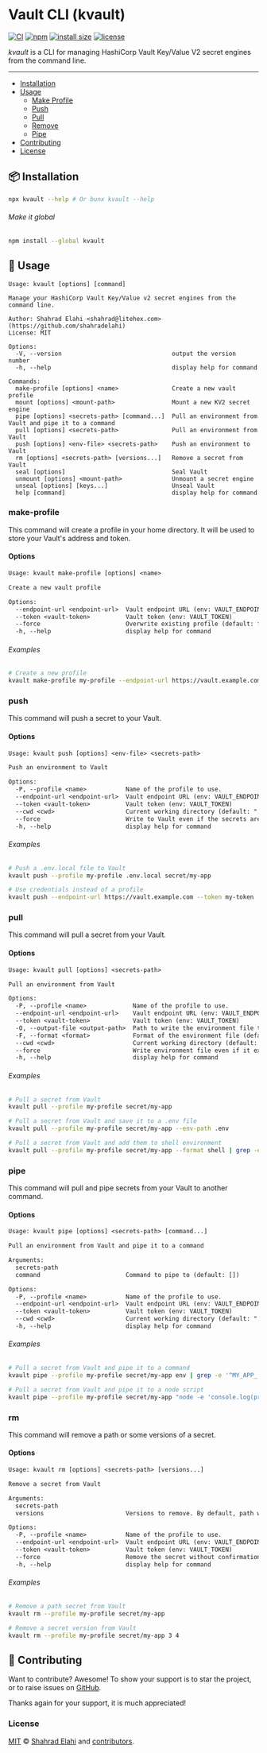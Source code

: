 # Vault CLI (kvault)

[![CI](https://github.com/shahradelahi/vault-cli/workflows/CI/badge.svg)](https://github.com/shahradelahi/vault-cli/actions)
[![npm](https://img.shields.io/npm/v/kvault)](https://www.npmjs.com/package/kvault)
[![install size](https://packagephobia.com/badge?p=kvault)](https://packagephobia.com/result?p=kvault)
[![license](https://img.shields.io/npm/l/kvault)](https://www.npmjs.com/package/kvault)

_kvault_ is a CLI for managing HashiCorp Vault Key/Value V2 secret engines from the command line.

---

- [Installation](#-installation)
- [Usage](#-usage)
  - [Make Profile](#make-profile)
  - [Push](#push)
  - [Pull](#pull)
  - [Remove](#rm)
  - [Pipe](#pipe)
- [Contributing](#-contributing)
- [License](#license)

## 📦 Installation

```bash
npx kvault --help # Or bunx kvault --help
```

###### Make it global

```bash
npm install --global kvault
```

## 📖 Usage

```text
Usage: kvault [options] [command]

Manage your HashiCorp Vault Key/Value v2 secret engines from the command line.

Author: Shahrad Elahi <shahrad@litehex.com> (https://github.com/shahradelahi)
License: MIT

Options:
  -V, --version                               output the version number
  -h, --help                                  display help for command

Commands:
  make-profile [options] <name>               Create a new vault profile
  mount [options] <mount-path>                Mount a new KV2 secret engine
  pipe [options] <secrets-path> [command...]  Pull an environment from Vault and pipe it to a command
  pull [options] <secrets-path>               Pull an environment from Vault
  push [options] <env-file> <secrets-path>    Push an environment to Vault
  rm [options] <secrets-path> [versions...]   Remove a secret from Vault
  seal [options]                              Seal Vault
  unmount [options] <mount-path>              Unmount a secret engine
  unseal [options] [keys...]                  Unseal Vault
  help [command]                              display help for command
```

### make-profile

This command will create a profile in your home directory. It will be used to store your Vault's address and token.

#### Options

```txt
Usage: kvault make-profile [options] <name>

Create a new vault profile

Options:
  --endpoint-url <endpoint-url>  Vault endpoint URL (env: VAULT_ENDPOINT_URL)
  --token <vault-token>          Vault token (env: VAULT_TOKEN)
  --force                        Overwrite existing profile (default: false)
  -h, --help                     display help for command
```

###### Examples

```bash
# Create a new profile
kvault make-profile my-profile --endpoint-url https://vault.example.com --token my-token
```

### push

This command will push a secret to your Vault.

#### Options

```txt
Usage: kvault push [options] <env-file> <secrets-path>

Push an environment to Vault

Options:
  -P, --profile <name>           Name of the profile to use.
  --endpoint-url <endpoint-url>  Vault endpoint URL (env: VAULT_ENDPOINT_URL)
  --token <vault-token>          Vault token (env: VAULT_TOKEN)
  --cwd <cwd>                    Current working directory (default: ".")
  --force                        Write to Vault even if the secrets are in conflict (default: false)
  -h, --help                     display help for command
```

###### Examples

```bash
# Push a .env.local file to Vault
kvault push --profile my-profile .env.local secret/my-app

# Use credentials instead of a profile
kvault push --endpoint-url https://vault.example.com --token my-token .env.local secret/my-app
```

### pull

This command will pull a secret from your Vault.

#### Options

```txt
Usage: kvault pull [options] <secrets-path>

Pull an environment from Vault

Options:
  -P, --profile <name>             Name of the profile to use.
  --endpoint-url <endpoint-url>    Vault endpoint URL (env: VAULT_ENDPOINT_URL)
  --token <vault-token>            Vault token (env: VAULT_TOKEN)
  -O, --output-file <output-path>  Path to write the environment file to
  -F, --format <format>            Format of the environment file (default: "dotenv")
  --cwd <cwd>                      Current working directory (default: ".")
  --force                          Write environment file even if it exists (default: false)
  -h, --help                       display help for command
```

###### Examples

```bash
# Pull a secret from Vault
kvault pull --profile my-profile secret/my-app

# Pull a secret from Vault and save it to a .env file
kvault pull --profile my-profile secret/my-app --env-path .env

# Pull a secret from Vault and add them to shell environment
kvault pull --profile my-profile secret/my-app --format shell | grep -e '^export' | source /dev/stdin
```

### pipe

This command will pull and pipe secrets from your Vault to another command.

#### Options

```txt
Usage: kvault pipe [options] <secrets-path> [command...]

Pull an environment from Vault and pipe it to a command

Arguments:
  secrets-path
  command                        Command to pipe to (default: [])

Options:
  -P, --profile <name>           Name of the profile to use.
  --endpoint-url <endpoint-url>  Vault endpoint URL (env: VAULT_ENDPOINT_URL)
  --token <vault-token>          Vault token (env: VAULT_TOKEN)
  --cwd <cwd>                    Current working directory (default: ".")
  -h, --help                     display help for command
```

###### Examples

```bash
# Pull a secret from Vault and pipe it to a command
kvault pipe --profile my-profile secret/my-app env | grep -e '^MY_APP_'

# Pull a secret from Vault and pipe it to a node script
kvault pipe --profile my-profile secret/my-app "node -e 'console.log(process.env.MY_APP_SECRET)'"
```

### rm

This command will remove a path or some versions of a secret.

#### Options

```txt
Usage: kvault rm [options] <secrets-path> [versions...]

Remove a secret from Vault

Arguments:
  secrets-path
  versions                       Versions to remove. By default, path will be removed. (default: [])

Options:
  -P, --profile <name>           Name of the profile to use.
  --endpoint-url <endpoint-url>  Vault endpoint URL (env: VAULT_ENDPOINT_URL)
  --token <vault-token>          Vault token (env: VAULT_TOKEN)
  --force                        Remove the secret without confirmation (default: false)
  -h, --help                     display help for command
```

###### Examples

```bash
# Remove a path secret from Vault
kvault rm --profile my-profile secret/my-app

# Remove a secret version from Vault
kvault rm --profile my-profile secret/my-app 3 4
```

## 🤝 Contributing

Want to contribute? Awesome! To show your support is to star the project, or to raise issues on [GitHub](https://github.com/shahradelahi/vault-cli).

Thanks again for your support, it is much appreciated!

### License

[MIT](/LICENSE) © [Shahrad Elahi](https://github.com/shahradelahi) and [contributors](https://github.com/shahradelahi/vault-cli/graphs/contributors).
